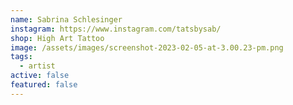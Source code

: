 ```yaml
---
name: Sabrina Schlesinger
instagram: https://www.instagram.com/tatsbysab/
shop: High Art Tattoo
image: /assets/images/screenshot-2023-02-05-at-3.00.23-pm.png
tags:
  - artist
active: false
featured: false
---
```

